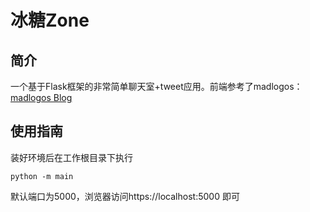 # 冰糖Zone

## 简介

一个基于Flask框架的非常简单聊天室+tweet应用。前端参考了madlogos：[madlogos Blog](https://madlogos.github.io/post/flask-socketio-site-demo/)

## 使用指南

装好环境后在工作根目录下执行

```shell
python -m main
```

默认端口为5000，浏览器访问https://localhost:5000 即可

